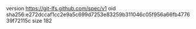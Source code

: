 version https://git-lfs.github.com/spec/v1
oid sha256:e272dccaf1cc2e9a5c699d7253e83259b311046c05f956a66fb477639f72115c
size 182
